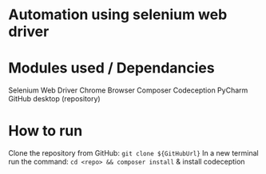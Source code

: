 # Automation using selenium web driver
# Modules used / Dependancies
Selenium Web Driver
Chrome Browser
Composer
Codeception
PyCharm
GitHub desktop (repository)
# How to run
Clone the repository from GitHub: ```git clone ${GitHubUrl}```
In a new terminal run the command: ```cd <repo> && composer install``` & install codeception
